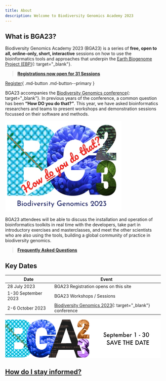 ```yaml
---
title: About
description: Welcome to Biodiversity Genomics Academy 2023
---
```


## What is BGA23?

Biodiversity Genomics Academy 2023 (BGA23) is a series of **free, open to all, online-only, short, interactive** sessions on how to use the bioinformatics tools and approaches that underpin the [Earth Biogenome Project (EBP)](https://earthbiogenome.org){: target="_blank"}.

> **[Registrations now open for 31 Sessions](sessions.md)**

[Register](sessions.md){ .md-button .md-button--primary }

BGA23 accompanies the [Biodiversity Genomics conference](https://events.venue-av.com/e/BG23_registration){: target="_blank"}. In previous years of the conference, a common question has been **“How DO you do that?”**. This year, we have asked bioinformatics researchers and teams to present workshops and demonstration sessions focussed on their software and methods.

![How do you do that](assets/how_do_you_do_that.jpg)

BGA23 attendees will be able to discuss the installation and operation of bioinformatics toolkits in real time with the developers, take part in introductory exercises and masterclasses, and meet the other scientists who are also using the tools, building a global community of practice in biodiversity genomics.

> **[Frequently Asked Questions](faq.md)**

## Key Dates

| Date | Event |
|------|-------|
| 28 July 2023 | BGA23 Registration opens on this site |
| 1-30 September 2023 | BGA23 Workshops / Sessions |
| 2-6 October 2023 | [Biodiversity Genomics 2023](https://events.venue-av.com/e/BG23_registration){: target="_blank"} conference | 

![BGA23 Save the date 1-30 September](assets/bga23_twitter_header_save_the_date.jpg)

## **[How do I stay informed?](signup.md)**

